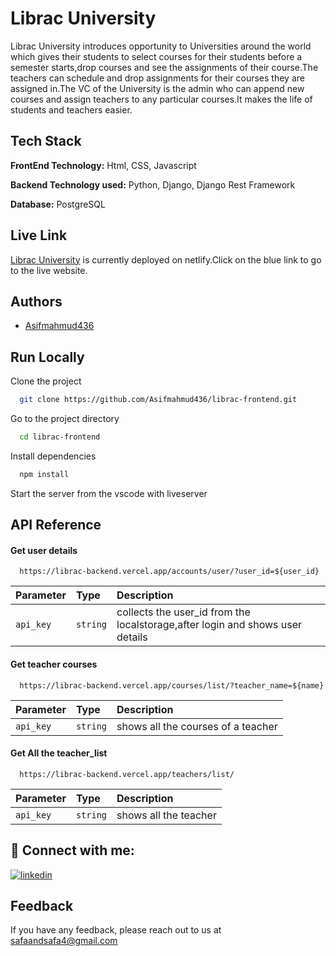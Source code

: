 
# Librac University

Librac University introduces opportunity to Universities around the world which gives their students to select courses for their students before a semester starts,drop courses and see the assignments of their course.The teachers can schedule and drop assignments for their courses they are assigned in.The VC of the University is the admin who can append new courses and assign teachers to any particular courses.It makes the life of students and teachers easier.

## Tech Stack

**FrontEnd Technology:**  Html, CSS, Javascript

**Backend Technology used:**  Python, Django, Django Rest Framework

**Database:**  PostgreSQL



## Live Link

[Librac University](https://librac.netlify.app/) is currently deployed on netlify.Click on the blue link to go to the live website.


## Authors

- [Asifmahmud436](https://github.com/Asifmahmud436)



## Run Locally

Clone the project

```bash
  git clone https://github.com/Asifmahmud436/librac-frontend.git
```

Go to the project directory

```bash
  cd librac-frontend
```

Install dependencies

```bash
  npm install
```

Start the server from the vscode with liveserver




## API Reference

#### Get user details

```http
  https://librac-backend.vercel.app/accounts/user/?user_id=${user_id}
```

| Parameter | Type     | Description                |
| :-------- | :------- | :------------------------- |
| `api_key` | `string` | collects the user_id from the localstorage,after login and shows user details |

#### Get teacher courses

```http
  https://librac-backend.vercel.app/courses/list/?teacher_name=${name}
```

| Parameter | Type     | Description                |
| :-------- | :------- | :------------------------- |
| `api_key` | `string` | shows all the courses of a teacher |

#### Get All the teacher_list

```http
  https://librac-backend.vercel.app/teachers/list/
```

| Parameter | Type     | Description                |
| :-------- | :------- | :------------------------- |
| `api_key` | `string` | shows all the teacher |






## 🔗 Connect with me:
[![linkedin](https://img.shields.io/badge/linkedin-0A66C2?style=for-the-badge&logo=linkedin&logoColor=white)](https://www.linkedin.com/in/asif-mahmud-3bb1a627a/)

## Feedback

If you have any feedback, please reach out to us at safaandsafa4@gmail.com

